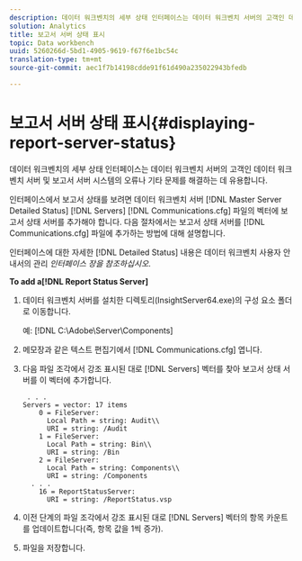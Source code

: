 ```yaml
---
description: 데이터 워크벤치의 세부 상태 인터페이스는 데이터 워크벤치 서버의 고객인 데이터 워크벤치 서버 및 보고서 서버 시스템의 오류나 기타 문제를 해결하는 데 유용합니다.
solution: Analytics
title: 보고서 서버 상태 표시
topic: Data workbench
uuid: 5260266d-5bd1-4905-9619-f67f6e1bc54c
translation-type: tm+mt
source-git-commit: aec1f7b14198cdde91f61d490a235022943bfedb

---
```



# 보고서 서버 상태 표시{#displaying-report-server-status}

데이터 워크벤치의 세부 상태 인터페이스는 데이터 워크벤치 서버의 고객인 데이터 워크벤치 서버 및 보고서 서버 시스템의 오류나 기타 문제를 해결하는 데 유용합니다.

인터페이스에서 보고서 상태를 보려면 데이터 워크벤치 서버 [!DNL Master Server Detailed Status] [!DNL Servers] [!DNL Communications.cfg] 파일의 벡터에 보고서 상태 서버를 추가해야 합니다. 다음 절차에서는 보고서 상태 서버를 [!DNL Communications.cfg] 파일에 추가하는 방법에 대해 설명합니다.

인터페이스에 대한 자세한 [!DNL Detailed Status] 내용은 데이터 워크벤치 사용자 안내서의 관리 *인터페이스 장을 참조하십시오*.

**To add a[!DNL Report Status Server]**

1. 데이터 워크벤치 서버를 설치한 디렉토리(InsightServer64.exe)의 구성 요소 폴더로 이동합니다.

   예: [!DNL C:\Adobe\Server\Components]
1. 메모장과 같은 텍스트 편집기에서 [!DNL Communications.cfg] 엽니다.
1. 다음 파일 조각에서 강조 표시된 대로 [!DNL Servers] 벡터를 찾아 보고서 상태 서버를 이 벡터에 추가합니다.

   ```
    . . .
   Servers = vector: 17 items
       0 = FileServer: 
         Local Path = string: Audit\\
         URI = string: /Audit
       1 = FileServer: 
         Local Path = string: Bin\\
         URI = string: /Bin
       2 = FileServer: 
         Local Path = string: Components\\
         URI = string: /Components
     . . .
       16 = ReportStatusServer: 
         URI = string: /ReportStatus.vsp
   ```

1. 이전 단계의 파일 조각에서 강조 표시된 대로 [!DNL Servers] 벡터의 항목 카운트를 업데이트합니다(즉, 항목 값을 1씩 증가).
1. 파일을 저장합니다.
